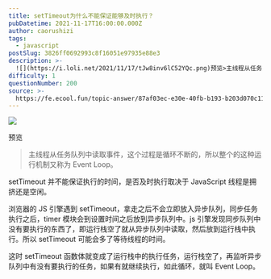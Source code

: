 ```yaml
---
title: setTimeout为什么不能保证能够及时执行？
pubDatetime: 2021-11-17T16:00:00.000Z
author: caorushizi
tags:
  - javascript
postSlug: 3826ff0692993c8f16051e97935e88e3
description: >-
  ![](https://i.loli.net/2021/11/17/tJw8inv6lC52YQc.png)预览>主线程从任务队列中读取事件，这个过程是循环不断的，所以整个的这种运行机制又称为Even
difficulty: 1
questionNumber: 200
source: >-
  https://fe.ecool.fun/topic-answer/87af03ec-e30e-40fb-b193-b203d070c112?orderBy=updateTime&order=desc&tagId=10
---
```


![](https://i.loli.net/2021/11/17/tJw8inv6lC52YQc.png)

预览

> 主线程从任务队列中读取事件，这个过程是循环不断的，所以整个的这种运行机制又称为 Event Loop。

setTimeout 并不能保证执行的时间，是否及时执行取决于 JavaScript 线程是拥挤还是空闲。

浏览器的 JS 引擎遇到 setTimeout，拿走之后不会立即放入异步队列，同步任务执行之后，timer 模块会到设置时间之后放到异步队列中。js 引擎发现同步队列中没有要执行的东西了，即运行栈空了就从异步队列中读取，然后放到运行栈中执行。所以 setTimeout 可能会多了等待线程的时间。

这时 setTimeout 函数体就变成了运行栈中的执行任务，运行栈空了，再监听异步队列中有没有要执行的任务，如果有就继续执行，如此循环，就叫 Event Loop。
